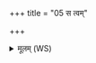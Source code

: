 +++
title = "05 स त्वम्"

+++
<details><summary>मूलम् (WS)</summary>

स त्वं स्वप्नाश्व इवाकायमश्व इव नीनाहम् ।  
अनास्माकं देवपीयुं पियारुं वप्सः ॥ ५ ॥
</details>